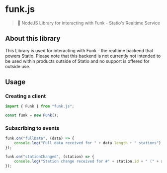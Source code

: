 # funk.js

> 🔌 NodeJS Library for interacting with Funk - Statio's Realtime Service

## About this library

This Library is used for interacting with Funk - the realtime backend that powers Statio. Please note that this backend is not currently not intended to be used within products outside of Statio and no support is offered for outside use.

## Usage

### Creating a client

```js
import { Funk } from "funk.js";

const funk = new Funk();
```

### Subscribing to events

```js
funk.on("fullData", (data) => {
    console.log("Full data received for " + data.length + " stations");
});

funk.on("stationChanged", (station) => {
    console.log("Station change received for #" + station.id + " (" + station.listening + " listeners)");
});
```
